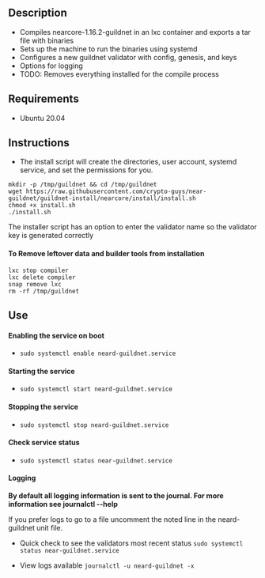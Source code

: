 ## Description

- Compiles nearcore-1.16.2-guildnet in an lxc container and exports a tar file with binaries
- Sets up the machine to run the binaries using systemd 
- Configures a new guildnet validator with config, genesis, and keys
- Options for logging
- TODO: Removes everything installed for the compile process

## Requirements

- Ubuntu 20.04 
    
## Instructions

- The install script will create the directories, user account, systemd service, and set the permissions for you.

```
mkdir -p /tmp/guildnet && cd /tmp/guildnet
wget https://raw.githubusercontent.com/crypto-guys/near-guildnet/guildnet-install/nearcore/install/install.sh
chmod +x install.sh
./install.sh
```

The installer script has an option to enter the validator name so the validator key is generated correctly


#### To Remove leftover data and builder tools from installation
```
lxc stop compiler
lxc delete compiler
snap remove lxc
rm -rf /tmp/guildnet
```

## Use


#### Enabling the service on boot
- ```sudo systemctl enable neard-guildnet.service```

#### Starting the service 
- ```sudo systemctl start neard-guildnet.service```

#### Stopping the service 
- ```sudo systemctl stop neard-guildnet.service```

#### Check service status 
- ```sudo systemctl status near-guildnet.service```

#### Logging

**By default all logging information is sent to the journal. For more information see journalctl --help**

If you prefer logs to go to a file uncomment the noted line in the neard-guildnet unit file.

- Quick check to see the validators most recent status
    ```sudo systemctl status near-guildnet.service```

- View logs available
    ```journalctl -u neard-guildnet -x```
    ```journalctl --help"

